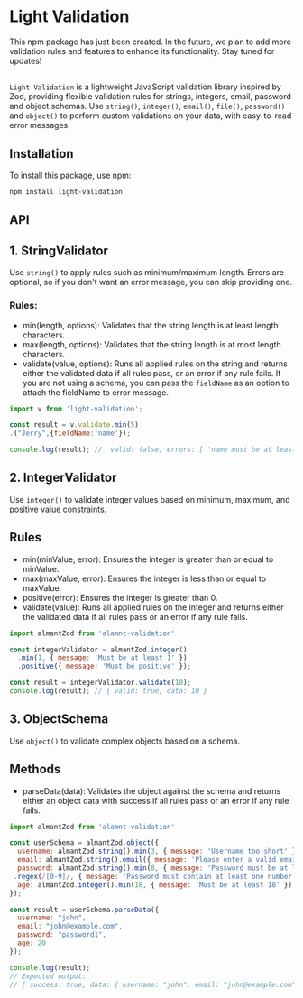 # Light Validation

This npm package has just been created. In the future, we plan to add more validation rules and features to enhance its functionality. Stay tuned for updates!

##

`Light Validation` is a lightweight JavaScript validation library inspired by Zod, providing flexible validation rules for strings, integers, email, password and object schemas. Use `string()`, `integer()`, `email()`, `file()`, `password()` and `object()` to perform custom validations on your data, with easy-to-read error messages.

## Installation

To install this package, use npm:

```bash
npm install light-validation
```
## API

## 1. StringValidator

Use `string()` to apply rules such as minimum/maximum length. Errors are optional, so if you don't want an error message, you can skip providing one.
### Rules:

- min(length, options): Validates that the string length is at least length characters.
- max(length, options): Validates that the string length is at most length characters.
- validate(value, options): Runs all applied rules on the string and returns either the validated data if all rules pass, or an error if any rule fails. If you are not using a schema, you can pass the `fieldName` as an option to attach the fieldName to error message.

```javascript
import v from 'light-validation';

const result = v.validate.min(5)
.("Jerry",{fieldName:'name'});

console.log(result); //  valid: false, errors: [ 'name must be at least 5 characters long.' ]

```

## 2. IntegerValidator

Use `integer()` to validate integer values based on minimum, maximum, and positive value constraints.
## Rules

- min(minValue, error): Ensures the integer is greater than or equal to minValue.
- max(maxValue, error): Ensures the integer is less than or equal to maxValue.
- positive(error): Ensures the integer is greater than 0.
- validate(value): Runs all applied rules on the integer and returns either the validated data if all rules pass or an error if any rule fails.

```javascript
import almantZod from 'alamnt-validation'

const integerValidator = almantZod.integer()
  .min(1, { message: 'Must be at least 1' })
  .positive({ message: 'Must be positive' });

const result = integerValidator.validate(10);
console.log(result); // { valid: true, data: 10 }
```

## 3. ObjectSchema

Use `object()` to validate complex objects based on a schema.
## Methods

- parseData(data): Validates the object against the schema and returns either an object data with success if all rules pass or an error if any rule fails.


```javascript
import almantZod from 'alamnt-validation'

const userSchema = almantZod.object({
  username: almantZod.string().min(3, { message: 'Username too short' }),
  email: almantZod.string().email({ message: 'Please enter a valid email.'}),
  password: almantZod.string().min(8, { message: 'Password must be at least 8 characters long.' })
 .regex(/[0-9]/, { message: 'Password must contain at least one number.' }),
  age: almantZod.integer().min(18, { message: 'Must be at least 18' }),
});

const result = userSchema.parseData({
  username: "john",
  email: "john@example.com",
  password: "password1",
  age: 20
});

console.log(result); 
// Expected output:
// { success: true, data: { username: "john", email: "john@example.com", password: "password1", age: 20 } }
```